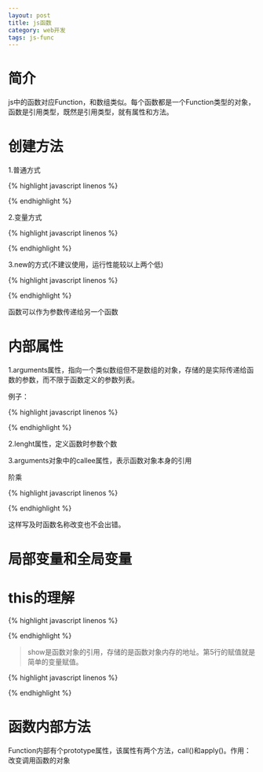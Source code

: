 ```yaml
---
layout: post
title: js函数
category: web开发
tags: js-func
---
```


# 简介

js中的函数对应Function，和数组类似。每个函数都是一个Function类型的对象，函数是引用类型，既然是引用类型，就有属性和方法。

# 创建方法

1.普通方式

{% highlight javascript linenos %}
<script type="text/javascript">
	function fun(num1,num2) {
		return num1 + num2;
	}
</script>
{% endhighlight %}

2.变量方式

{% highlight javascript linenos %}
<script type="text/javascript">
	var fun = function() {
		return "hello";
	}
</script>
{% endhighlight %}

3.new的方式(不建议使用，运行性能较以上两个低)

{% highlight javascript linenos %}
<script type="text/javascript">
	var fun = new Function("n1","n2","return n1 + n2");
</script>
{% endhighlight %}

函数可以作为参数传递给另一个函数

# 内部属性

1.arguments属性，指向一个类似数组但不是数组的对象，存储的是实际传递给函数的参数，而不限于函数定义的参数列表。

例子：

{% highlight javascript linenos %}
<script type="text/javascript">
	function show(a,b){
		if (arguments.lenght == 2) {
			return a + b;
		} else if (arguments == 3) {
			return arguments[0] + arguments[1] + arguments[2];
		}
	}

	show("hello","world","roman");
</script>
{% endhighlight %}

2.lenght属性，定义函数时参数个数

3.arguments对象中的callee属性，表示函数对象本身的引用

阶乘

{% highlight javascript linenos %}
<script type="text/javascript">
	function jie(n){
		if (n == 1) {
			return 1;
		} else {
			reutn n * arguments.call(n - 1);
		}
	}

	show("hello","world","roman");
</script>
{% endhighlight %}

这样写及时函数名称改变也不会出错。

# 局部变量和全局变量

<!-- *如果局部变量和全局变量同名，用局部变量* -->

# this的理解

{% highlight javascript linenos %}
<script type="text/javascript">
	function show(name){
		alert(name);
	}
	var f = show;
	f("lily");
</script>
{% endhighlight %}

> show是函数对象的引用，存储的是函数对象内存的地址。第5行的赋值就是简单的变量赋值。

{% highlight javascript linenos %}
<script type="text/javascript">
	var name = "li";
	function show(){
		alert(name);
	}
	show();//this指向window对象
</script>
{% endhighlight %}

# 函数内部方法

Function内部有个prototype属性，该属性有两个方法，call()和apply()。作用：改变调用函数的对象